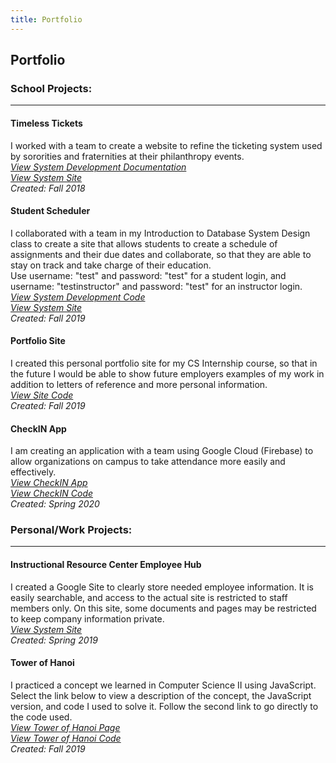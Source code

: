 ```yaml
---
title: Portfolio
---
```

## Portfolio

### School Projects:
------
#### **Timeless Tickets**
I worked with a team to create a website to refine the ticketing system used by sororities and fraternities at their philanthropy events. <br/>
<a href="project documentation/SystemsAnalysisProject.pdf" target="_blank">*View System Development Documentation*</a> <br/>
<a href="https://maxdoerr.wixsite.com/timeslesstech" target="_blank">*View System Site*</a> <br/>
*Created: Fall 2018*

#### **Student Scheduler**
I collaborated with a team in my Introduction to Database System Design class to create a site that allows students to create a schedule of assignments and their due dates and collaborate, so that they are able to stay on track and take charge of their education. <br>
Use username: "test" and password: "test" for a student login, and username: "testinstructor" and password: "test" for an instructor login.<br/>
<a href="https://github.com/Intro-To-DB/Student-Scheduler" target="_blank">*View System Development Code*</a> <br/>
<a href="https://dbdev.cs.kent.edu/~asheeha3/login.php" target="_blank">*View System Site*</a> <br/>
*Created: Fall 2019*

#### **Portfolio Site**
I created this personal portfolio site for my CS Internship course, so that in the future I would be able to show future employers examples of my work in addition to letters of reference and more personal information. <br/>
<a href="https://github.com/sheehanab/sheehanab.github.io">*View Site Code*</a> <br/>
*Created: Fall 2019*

#### **CheckIN App**
I am creating an application with a team using Google Cloud (Firebase) to allow organizations on campus to take attendance more easily and effectively. <br/>
<a href="http://amandasheehan.me/CheckIN/">*View CheckIN App* </a> <br/>
<a href="https://github.com/sheehanab/CheckIN">*View CheckIN Code* </a> <br/>
*Created: Spring 2020*


### Personal/Work Projects:
------
#### **Instructional Resource Center Employee Hub**
I created a Google Site to clearly store needed employee information. It is easily searchable, and access to the actual site is restricted to staff members only. On this site, some documents and pages may be restricted to keep company information private. <br/>
<a href="https://sites.google.com/kent.edu/ksu-irc/home" target="_blank">*View System Site*</a> <br/>
*Created: Spring 2019*

#### **Tower of Hanoi**
I practiced a concept we learned in Computer Science II using JavaScript. Select the link below to view a description of the concept, the JavaScript version, and code I used to solve it. Follow the second link to go directly to the code used.<br>
<a href="towerofhanoi.html" target="_blank">*View Tower of Hanoi Page*</a> <br/>
<a href="https://github.com/sheehanab/sheehanab.github.io/blob/master/towerofhanoi.html" target="_blank">*View Tower of Hanoi Code*</a> <br/>
*Created: Fall 2019*
